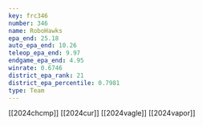 ```yaml
---
key: frc346
number: 346
name: RoboHawks
epa_end: 25.18
auto_epa_end: 10.26
teleop_epa_end: 9.97
endgame_epa_end: 4.95
winrate: 0.6746
district_epa_rank: 21
district_epa_percentile: 0.7981
type: Team
---
```

[[2024chcmp]]
[[2024cur]]
[[2024vagle]]
[[2024vapor]]
